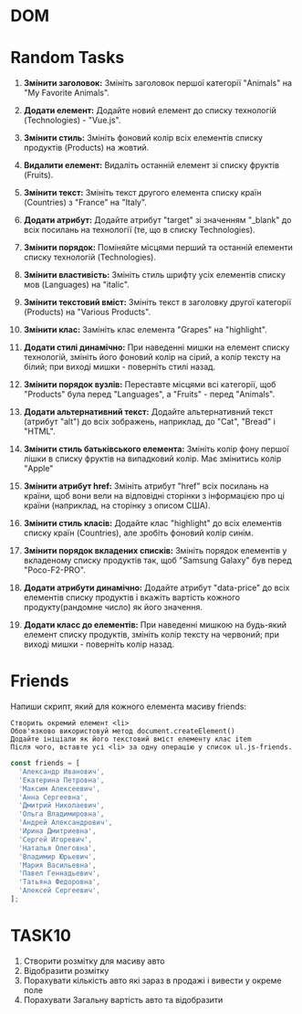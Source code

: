 # DOM

# Random Tasks

1. **Змінити заголовок:** Змініть заголовок першої категорії "Animals" на "My
   Favorite Animals".

2. **Додати елемент:** Додайте новий елемент до списку технологій
   (Technologies) - "Vue.js".

3. **Змінити стиль:** Змініть фоновий колір всіх елементів списку продуктів
   (Products) на жовтий.

4. **Видалити елемент:** Видаліть останній елемент зі списку фруктів (Fruits).

5. **Змінити текст:** Змініть текст другого елемента списку країн (Countries) з
   "France" на "Italy".

6. **Додати атрибут:** Додайте атрибут "target" зі значенням "\_blank" до всіх
   посилань на технології (те, що в списку Technologies).

7. **Змінити порядок:** Поміняйте місцями перший та останній елементи списку
   технологій (Technologies).

8. **Змінити властивість:** Змініть стиль шрифту усіх елементів списку мов
   (Languages) на "italic".

9. **Змінити текстовий вміст:** Змініть текст в заголовку другої категорії
   (Products) на "Various Products".

10. **Змінити клас:** Замініть клас елемента "Grapes" на "highlight".

11. **Додати стилі динамічно:** При наведенні мишки на елемент списку
    технологій, змініть його фоновий колір на сірий, а колір тексту на білий;
    при виході мишки - поверніть стилі назад.

12. **Змінити порядок вузлів:** Переставте місцями всі категорії, щоб "Products"
    була перед "Languages", а "Fruits" - перед "Animals".

13. **Додати альтернативний текст:** Додайте альтернативний текст (атрибут
    "alt") до всіх зображень, наприклад, до "Cat", "Bread" і "HTML".

14. **Змінити стиль батьківського елемента:** Змініть колір фону першої лішки в
    списку фруктів на випадковий колір. Має змінитись колір "Apple"

15. **Змінити атрибут href:** Змініть атрибут "href" всіх посилань на країни,
    щоб вони вели на відповідні сторінки з інформацією про ці країни (наприклад,
    на сторінку з описом США).

16. **Змінити стиль класів:** Додайте клас "highlight" до всіх елементів списку
    країн (Countries), але зробіть фоновий колір синім.

17. **Змінити порядок вкладених списків:** Змініть порядок елементів у
    вкладеному списку продуктів так, щоб "Samsung Galaxy" був перед
    "Poco-F2-PRO".

18. **Додати атрибути динамічно:** Додайте атрибут "data-price" до всіх
    елементів списку продуктів і вкажіть вартість кожного продукту(рандомне
    число) як його значення.

19. **Додати класс до елементів:** При наведенні мишкою на будь-який елемент
    списку продуктів, змініть колір тексту на червоний; при виході мишки -
    поверніть колір назад.

# Friends

Напиши скрипт, який для кожного елемента масиву friends:

```text
Створить окремий елемент <li>
Обов'язково використовуй метод document.createElement()
Додайте ініціали як його текстовий вміст елементу клас item
Після чого, вставте усі <li> за одну операцію у список ul.js-friends.
```

```js
const friends = [
  'Александр Иванович',
  'Екатерина Петровна',
  'Максим Алексеевич',
  'Анна Сергеевна',
  'Дмитрий Николаевич',
  'Ольга Владимировна',
  'Андрей Александрович',
  'Ирина Дмитриевна',
  'Сергей Игоревич',
  'Наталья Олеговна',
  'Владимир Юрьевич',
  'Мария Васильевна',
  'Павел Геннадьевич',
  'Татьяна Федоровна',
  'Алексей Сергеевич',
];
```

# TASK10

1. Створити розмітку для масиву авто
1. Відобразити розмітку
1. Порахувати кількість авто які зараз в продажі і вивести у окреме поле
1. Порахувати Загальну вартість авто та відобразити
